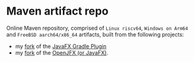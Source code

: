 # Maven artifact repo

Online Maven repository, comprised of `Linux riscv64`, `Windows on Arm64` and `FreeBSD aarch64/x86_64` artifacts,
built from the following projects:

 - my [fork](https://github.com/chirontt/javafx-gradle-plugin) of the [JavaFX Gradle Plugin](https://github.com/openjfx/javafx-gradle-plugin)
 - my [fork](https://github.com/chirontt/openjdk-jfx) of the [OpenJFX (or JavaFX)](https://github.com/openjdk/jfx).

